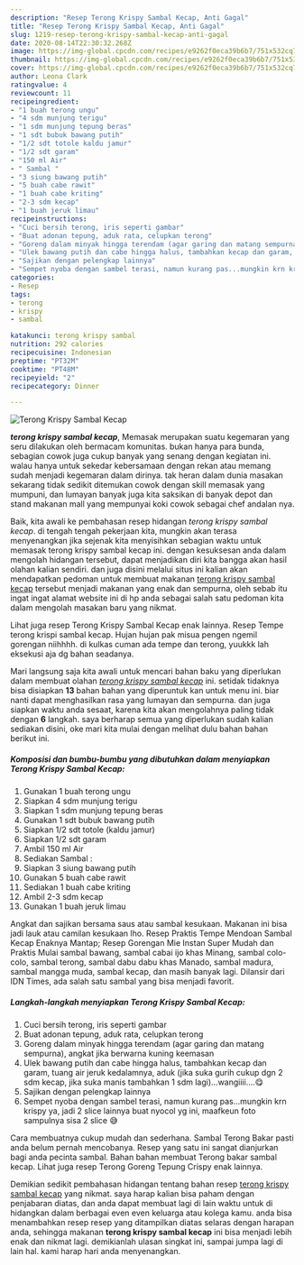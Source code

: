 ```yaml
---
description: "Resep Terong Krispy Sambal Kecap, Anti Gagal"
title: "Resep Terong Krispy Sambal Kecap, Anti Gagal"
slug: 1219-resep-terong-krispy-sambal-kecap-anti-gagal
date: 2020-08-14T22:30:32.268Z
image: https://img-global.cpcdn.com/recipes/e9262f0eca39b6b7/751x532cq70/terong-krispy-sambal-kecap-foto-resep-utama.jpg
thumbnail: https://img-global.cpcdn.com/recipes/e9262f0eca39b6b7/751x532cq70/terong-krispy-sambal-kecap-foto-resep-utama.jpg
cover: https://img-global.cpcdn.com/recipes/e9262f0eca39b6b7/751x532cq70/terong-krispy-sambal-kecap-foto-resep-utama.jpg
author: Leona Clark
ratingvalue: 4
reviewcount: 11
recipeingredient:
- "1 buah terong ungu"
- "4 sdm munjung terigu"
- "1 sdm munjung tepung beras"
- "1 sdt bubuk bawang putih"
- "1/2 sdt totole kaldu jamur"
- "1/2 sdt garam"
- "150 ml Air"
- " Sambal "
- "3 siung bawang putih"
- "5 buah cabe rawit"
- "1 buah cabe kriting"
- "2-3 sdm kecap"
- "1 buah jeruk limau"
recipeinstructions:
- "Cuci bersih terong, iris seperti gambar"
- "Buat adonan tepung, aduk rata, celupkan terong"
- "Goreng dalam minyak hingga terendam (agar garing dan matang sempurna), angkat jika berwarna kuning keemasan"
- "Ulek bawang putih dan cabe hingga halus, tambahkan kecap dan garam, tuang air jeruk kedalamnya, aduk (jika suka gurih cukup dgn 2 sdm kecap, jika suka manis tambahkan 1 sdm lagi)...wangiiii....😋"
- "Sajikan dengan pelengkap lainnya"
- "Sempet nyoba dengan sambel terasi, namun kurang pas...mungkin krn krispy ya, jadi 2 slice lainnya buat nyocol yg ini, maafkeun foto sampulnya sisa 2 slice 😅"
categories:
- Resep
tags:
- terong
- krispy
- sambal

katakunci: terong krispy sambal 
nutrition: 292 calories
recipecuisine: Indonesian
preptime: "PT32M"
cooktime: "PT48M"
recipeyield: "2"
recipecategory: Dinner

---
```



![Terong Krispy Sambal Kecap](https://img-global.cpcdn.com/recipes/e9262f0eca39b6b7/751x532cq70/terong-krispy-sambal-kecap-foto-resep-utama.jpg)

<b><i>terong krispy sambal kecap</i></b>, Memasak merupakan suatu kegemaran yang seru dilakukan oleh bermacam komunitas. bukan hanya para bunda, sebagian cowok juga cukup banyak yang senang dengan kegiatan ini. walau hanya untuk sekedar kebersamaan dengan rekan atau memang sudah menjadi kegemaran dalam dirinya. tak heran dalam dunia masakan sekarang tidak sedikit ditemukan cowok dengan skill memasak yang mumpuni, dan lumayan banyak juga kita saksikan di banyak depot dan stand makanan mall yang mempunyai koki cowok sebagai chef andalan nya.

Baik, kita awali ke pembahasan resep hidangan <i>terong krispy sambal kecap</i>. di tengah tengah pekerjaan kita, mungkin akan terasa menyenangkan jika sejenak kita menyisihkan sebagian waktu untuk memasak terong krispy sambal kecap ini. dengan kesuksesan anda dalam mengolah hidangan tersebut, dapat menjadikan diri kita bangga akan hasil olahan kalian sendiri. dan juga disini melalui situs ini kalian akan mendapatkan pedoman untuk membuat makanan <u>terong krispy sambal kecap</u> tersebut menjadi makanan yang enak dan sempurna, oleh sebab itu ingat ingat alamat website ini di hp anda sebagai salah satu pedoman kita dalam mengolah masakan baru yang nikmat.

Lihat juga resep Terong Krispy Sambal Kecap enak lainnya. Resep Tempe terong krispi sambal kecap. Hujan hujan pak misua pengen ngemil gorengan niihhhh. di kulkas cuman ada tempe dan terong, yuukkk lah eksekusi aja dg bahan seadanya.


Mari langsung saja kita awali untuk mencari bahan baku yang diperlukan dalam membuat olahan <u><i>terong krispy sambal kecap</i></u> ini. setidak tidaknya bisa disiapkan <b>13</b> bahan bahan yang diperuntuk kan untuk menu ini. biar nanti dapat menghasilkan rasa yang lumayan dan sempurna. dan juga siapkan waktu anda sesaat, karena kita akan mengolahnya paling tidak dengan <b>6</b> langkah. saya berharap semua yang diperlukan sudah kalian sediakan disini, oke mari kita mulai dengan melihat dulu bahan bahan berikut ini.

<!--inarticleads1-->

##### Komposisi dan bumbu-bumbu yang dibutuhkan dalam menyiapkan Terong Krispy Sambal Kecap:

1. Gunakan 1 buah terong ungu
1. Siapkan 4 sdm munjung terigu
1. Siapkan 1 sdm munjung tepung beras
1. Gunakan 1 sdt bubuk bawang putih
1. Siapkan 1/2 sdt totole (kaldu jamur)
1. Siapkan 1/2 sdt garam
1. Ambil 150 ml Air
1. Sediakan  Sambal :
1. Siapkan 3 siung bawang putih
1. Gunakan 5 buah cabe rawit
1. Sediakan 1 buah cabe kriting
1. Ambil 2-3 sdm kecap
1. Gunakan 1 buah jeruk limau


Angkat dan sajikan bersama saus atau sambal kesukaan. Makanan ini bisa jadi lauk atau camilan kesukaan lho. Resep Praktis Tempe Mendoan Sambal Kecap Enaknya Mantap; Resep Gorengan Mie Instan Super Mudah dan Praktis Mulai sambal bawang, sambal cabai ijo khas Minang, sambal colo-colo, sambal terong, sambal dabu dabu khas Manado, sambal madura, sambal mangga muda, sambal kecap, dan masih banyak lagi. Dilansir dari IDN Times, ada salah satu sambal yang bisa menjadi favorit. 

<!--inarticleads2-->

##### Langkah-langkah menyiapkan Terong Krispy Sambal Kecap:

1. Cuci bersih terong, iris seperti gambar
1. Buat adonan tepung, aduk rata, celupkan terong
1. Goreng dalam minyak hingga terendam (agar garing dan matang sempurna), angkat jika berwarna kuning keemasan
1. Ulek bawang putih dan cabe hingga halus, tambahkan kecap dan garam, tuang air jeruk kedalamnya, aduk (jika suka gurih cukup dgn 2 sdm kecap, jika suka manis tambahkan 1 sdm lagi)...wangiiii....😋
1. Sajikan dengan pelengkap lainnya
1. Sempet nyoba dengan sambel terasi, namun kurang pas...mungkin krn krispy ya, jadi 2 slice lainnya buat nyocol yg ini, maafkeun foto sampulnya sisa 2 slice 😅


Cara membuatnya cukup mudah dan sederhana. Sambal Terong Bakar pasti anda belum pernah mencobanya. Resep yang satu ini sangat dianjurkan bagi anda pecinta sambal. Bahan bahan membuat Terong bakar sambal kecap. Lihat juga resep Terong Goreng Tepung Crispy enak lainnya. 

Demikian sedikit pembahasan hidangan tentang bahan resep <u>terong krispy sambal kecap</u> yang nikmat. saya harap kalian bisa paham dengan penjabaran diatas, dan anda dapat membuat lagi di lain waktu untuk di hidangkan dalam berbagai even even keluarga atau kolega kamu. anda bisa menambahkan resep resep yang ditampilkan diatas selaras dengan harapan anda, sehingga makanan <b>terong krispy sambal kecap</b> ini bisa menjadi lebih enak dan nikmat lagi. demikianlah ulasan singkat ini, sampai jumpa lagi di lain hal. kami harap hari anda menyenangkan.
